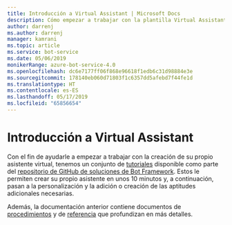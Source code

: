 ```yaml
---
title: Introducción a Virtual Assistant | Microsoft Docs
description: Cómo empezar a trabajar con la plantilla Virtual Assistant
author: darrenj
ms.author: darrenj
manager: kamrani
ms.topic: article
ms.service: bot-service
ms.date: 05/06/2019
monikerRange: azure-bot-service-4.0
ms.openlocfilehash: dc6e7177ff06f868e96618f1edb6c31d98884e3e
ms.sourcegitcommit: 178140eb060d71803f1c6357dd5afebd7f44fe1d
ms.translationtype: HT
ms.contentlocale: es-ES
ms.lasthandoff: 05/17/2019
ms.locfileid: "65856654"
---
```

# <a name="virtual-assistant---getting-started"></a>Introducción a Virtual Assistant

Con el fin de ayudarle a empezar a trabajar con la creación de su propio asistente virtual, tenemos un conjunto de [tutoriales](https://github.com/microsoft/AI/tree/master/docs#tutorials) disponible como parte del [repositorio de GitHub de soluciones de Bot Framework](https://github.com/Microsoft/botframework-solutions). Estos le permiten crear su propio asistente en unos 10 minutos y, a continuación, pasan a la personalización y la adición o creación de las aptitudes adicionales necesarias.

Además, la documentación anterior contiene documentos de [procedimientos](https://github.com/microsoft/AI/tree/master/docs#how-to) y de [referencia](https://github.com/microsoft/AI/tree/master/docs#reference) que profundizan en más detalles.